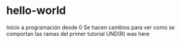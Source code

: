 # hello-world
Inicio a programación desde 0 
Se hacen cambios para ver como se comportan las ramas del primer tutorial 
UND(R) was here
